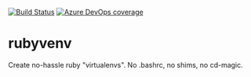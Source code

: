 [![Build Status](https://dev.azure.com/asottile/asottile/_apis/build/status/asottile.rubyvenv?branchName=master)](https://dev.azure.com/asottile/asottile/_build/latest?definitionId=50&branchName=master)
[![Azure DevOps coverage](https://img.shields.io/azure-devops/coverage/asottile/asottile/50/master.svg)](https://dev.azure.com/asottile/asottile/_build/latest?definitionId=50&branchName=master)

rubyvenv
========

Create no-hassle ruby "virtualenvs".  No .bashrc, no shims, no cd-magic.
